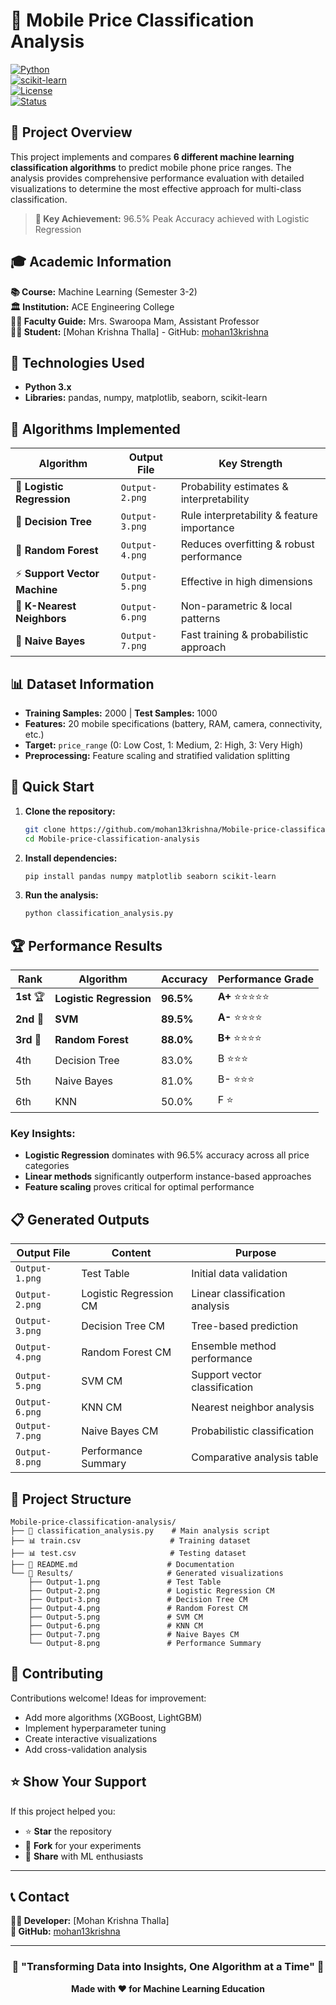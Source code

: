 # 📱 Mobile Price Classification Analysis   
     
[![Python](https://img.shields.io/badge/Python-3.8+-blue.svg)](https://www.python.org/)      
[![scikit-learn](https://img.shields.io/badge/scikit--learn-1.0+-orange.svg)](https://scikit-learn.org/)            
[![License](https://img.shields.io/badge/License-MIT-green.svg)](LICENSE)                           
[![Status](https://img.shields.io/badge/Status-Complete-success.svg)]()                                            
                                       
## 🚀 Project Overview                     
      
This project implements and compares **6 different machine learning classification algorithms** to predict mobile phone price ranges. The analysis provides comprehensive performance evaluation with detailed visualizations to determine the most effective approach for multi-class classification.
  
> **🎯 Key Achievement:** 96.5% Peak Accuracy achieved with Logistic Regression 

## 🎓 Academic Information
     
**📚 Course:** Machine Learning (Semester 3-2)  
**🏛️ Institution:** ACE Engineering College   
**👩‍🏫 Faculty Guide:** Mrs. Swaroopa Mam, Assistant Professor  
**👨‍💻 Student:** [Mohan Krishna Thalla] - GitHub: [mohan13krishna](https://github.com/mohan13krishna)

## 🔧 Technologies Used

- **Python 3.x**
- **Libraries:** pandas, numpy, matplotlib, seaborn, scikit-learn

## 🤖 Algorithms Implemented

| Algorithm | Output File | Key Strength |
|-----------|-------------|--------------|
| 🔵 **Logistic Regression** | `Output-2.png` | Probability estimates & interpretability |
| 🌳 **Decision Tree** | `Output-3.png` | Rule interpretability & feature importance |
| 🌲 **Random Forest** | `Output-4.png` | Reduces overfitting & robust performance |
| ⚡ **Support Vector Machine** | `Output-5.png` | Effective in high dimensions |
| 👥 **K-Nearest Neighbors** | `Output-6.png` | Non-parametric & local patterns |
| 🎯 **Naive Bayes** | `Output-7.png` | Fast training & probabilistic approach |

## 📊 Dataset Information

- **Training Samples:** 2000 | **Test Samples:** 1000
- **Features:** 20 mobile specifications (battery, RAM, camera, connectivity, etc.)
- **Target:** `price_range` (0: Low Cost, 1: Medium, 2: High, 3: Very High)
- **Preprocessing:** Feature scaling and stratified validation splitting

## 🚀 Quick Start

1. **Clone the repository:**
   ```bash
   git clone https://github.com/mohan13krishna/Mobile-price-classification-analysis.git
   cd Mobile-price-classification-analysis
   ```

2. **Install dependencies:**
   ```bash
   pip install pandas numpy matplotlib seaborn scikit-learn
   ```

3. **Run the analysis:**
   ```bash
   python classification_analysis.py
   ```

## 🏆 Performance Results

| Rank | Algorithm | Accuracy | Performance Grade |
|------|-----------|----------|------------------|
| **1st** 🏆 | **Logistic Regression** | **96.5%** | **A+** ⭐⭐⭐⭐⭐ |
| **2nd** 🥈 | **SVM** | **89.5%** | **A-** ⭐⭐⭐⭐ |
| **3rd** 🥉 | **Random Forest** | **88.0%** | **B+** ⭐⭐⭐⭐ |
| 4th | Decision Tree | 83.0% | B ⭐⭐⭐ |
| 5th | Naive Bayes | 81.0% | B- ⭐⭐⭐ |
| 6th | KNN | 50.0% | F ⭐ |

### Key Insights:
- **Logistic Regression** dominates with 96.5% accuracy across all price categories
- **Linear methods** significantly outperform instance-based approaches
- **Feature scaling** proves critical for optimal performance

## 📋 Generated Outputs

| Output File | Content | Purpose |
|-------------|---------|---------|
| `Output-1.png` | Test Table | Initial data validation |
| `Output-2.png` | Logistic Regression CM | Linear classification analysis |
| `Output-3.png` | Decision Tree CM | Tree-based prediction |
| `Output-4.png` | Random Forest CM | Ensemble method performance |
| `Output-5.png` | SVM CM | Support vector classification |
| `Output-6.png` | KNN CM | Nearest neighbor analysis |
| `Output-7.png` | Naive Bayes CM | Probabilistic classification |
| `Output-8.png` | Performance Summary | Comparative analysis table |

## 📁 Project Structure

```
Mobile-price-classification-analysis/
├── 📄 classification_analysis.py    # Main analysis script
├── 📊 train.csv                    # Training dataset
├── 📊 test.csv                     # Testing dataset  
├── 📖 README.md                    # Documentation
└── 📁 Results/                     # Generated visualizations
    ├── Output-1.png               # Test Table
    ├── Output-2.png               # Logistic Regression CM
    ├── Output-3.png               # Decision Tree CM
    ├── Output-4.png               # Random Forest CM
    ├── Output-5.png               # SVM CM
    ├── Output-6.png               # KNN CM
    ├── Output-7.png               # Naive Bayes CM
    └── Output-8.png               # Performance Summary
```

## 🤝 Contributing

Contributions welcome! Ideas for improvement:
- Add more algorithms (XGBoost, LightGBM)
- Implement hyperparameter tuning
- Create interactive visualizations
- Add cross-validation analysis

## ⭐ Show Your Support

If this project helped you:
- ⭐ **Star** the repository
- 🍴 **Fork** for your experiments  
- 📢 **Share** with ML enthusiasts

---

## 📞 Contact

**👨‍💻 Developer:** [Mohan Krishna Thalla]  
**🔗 GitHub:** [mohan13krishna](https://github.com/mohan13krishna)  


---

<div align="center">

### 🌟 "Transforming Data into Insights, One Algorithm at a Time" 🌟

**Made with ❤️ for Machine Learning Education**

</div>
